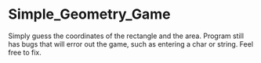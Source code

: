 # Simple_Geometry_Game
Simply guess the coordinates of the rectangle and the area.
Program still has bugs that will error out the game, such as entering a char or string. Feel free to fix.
